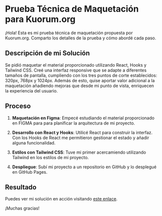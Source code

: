 # Prueba Técnica de Maquetación para Kuorum.org

¡Hola! Esta es mi prueba técnica de maquetación propuesta por Kuorum.org. Comparto los detalles de la prueba y cómo abordé cada paso.

## Descripción de mi Solución

Se pidió maquetar el material proporcionado utilizando React, Hooks y Tailwind CSS. Creé una interfaz responsive que se adapte a diferentes tamaños de pantalla, cumpliendo con los tres puntos de corte establecidos: 320px, 768px y 1024px. Además de esto, quise aportar valor adicional a la maquetación añadiendo mejoras que desde mi punto de vista, enriquecen la experiencia del usuario.

## Proceso

1. **Maquetación en Figma**: Empecé estudiando el material proporcionado en FIGMA para para planificar la arquitectura de mi proyecto.

2. **Desarrollo con React y Hooks**: Utilicé React para construir la interfaz. Con los Hooks de React me permitieron gestionar el estado y añadir alguna funcionalidad.

3. **Estilos con Tailwind CSS**: Tuve mi primer acercamiendo utilizando Tailwind en los estilos de mi proyecto.

5. **Despliegue**: Subí mi proyecto a un repositorio en GitHub y lo desplegué en GitHub Pages.

## Resultado

Puedes ver mi solución en acción visitando [este enlace](https://sofiabmanzano.github.io/sofia-portfolio/).


¡Muchas gracias!

